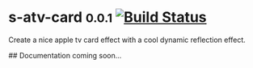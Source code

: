 # s-atv-card <small>0.0.1</small> [![Build Status](https://travis-ci.org/Coffeekraken/s-atv-card-component.svg?branch=release/{version})](https://travis-ci.org/Coffeekraken/s-atv-card-component)

Create a nice apple tv card effect with a cool dynamic reflection effect.

## Documentation coming soon...
